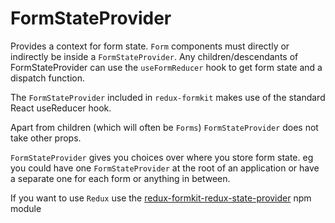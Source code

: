 # FormStateProvider

Provides a context for form state. `Form` components must directly or indirectly be inside a `FormStateProvider`.
Any children/descendants of FormStateProvider can use the `useFormReducer` hook to get form state and a dispatch function.

The `FormStateProvider` included in `redux-formkit` makes use of the standard React useReducer hook.

Apart from children (which will often be `Forms`) `FormStateProvider` does not take other props.

`FormStateProvider` gives you choices over where you store form state. eg you could have one `FormStateProvider` at the root of an application or have a separate one for each form or anything in between.

If you want to use `Redux` use the [redux-formkit-redux-state-provider](https://www.npmjs.com/package/redux-formkit-redux-state-provider) npm module